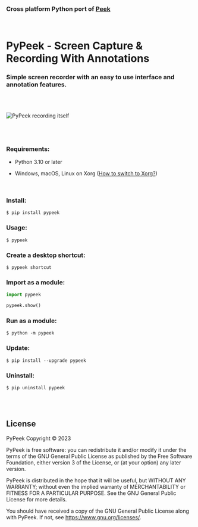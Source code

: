 ### Cross platform Python port of [Peek](https://github.com/phw/peek)

<br/>

# PyPeek - Screen Capture & Recording With Annotations

### Simple screen recorder with an easy to use interface and annotation features.

<br/>
<br/>

![PyPeek recording itself](https://raw.githubusercontent.com/firatkiral/pypeek/main/data/file/pypeek-recording-itself.gif)

<br/>
<br/>

### Requirements:

- Python 3.10 or later

- Windows, macOS, Linux on Xorg ([How to switch to Xorg?](https://itsfoss.com/switch-xorg-wayland/))

<br/>

### Install:

```console
$ pip install pypeek
```

### Usage:

```console
$ pypeek
```

### Create a desktop shortcut:

```console
$ pypeek shortcut
```

### Import as a module:

```python
import pypeek

pypeek.show()
```

### Run as a module:

```console
$ python -m pypeek
```

### Update:

```console
$ pip install --upgrade pypeek
```

### Uninstall:

```console
$ pip uninstall pypeek
```

<br/>
<br/>

## License
PyPeek Copyright © 2023

PyPeek is free software: you can redistribute it and/or modify
it under the terms of the GNU General Public License as published by
the Free Software Foundation, either version 3 of the License, or
(at your option) any later version.

PyPeek is distributed in the hope that it will be useful,
but WITHOUT ANY WARRANTY; without even the implied warranty of
MERCHANTABILITY or FITNESS FOR A PARTICULAR PURPOSE.  See the
GNU General Public License for more details.

You should have received a copy of the GNU General Public License
along with PyPeek. If not, see <https://www.gnu.org/licenses/>.